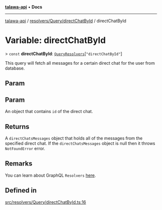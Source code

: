[**talawa-api**](../../../../README.md) • **Docs**

***

[talawa-api](../../../../modules.md) / [resolvers/Query/directChatById](../README.md) / directChatById

# Variable: directChatById

\> `const` **directChatById**: [`QueryResolvers`](../../../../types/generatedGraphQLTypes/type-aliases/QueryResolvers.md)\[`"directChatById"`\]

This query will fetch all messages for a certain direct chat for the user from database.

## Param

## Param

An object that contains `id` of the direct chat.

## Returns

A `directChatsMessages` object that holds all of the messages from the specified direct chat.
If the `directChatsMessages` object is null then it throws `NotFoundError` error.

## Remarks

You can learn about GraphQL `Resolvers`
[here](https://www.apollographql.com/docs/apollo-server/data/resolvers/).

## Defined in

[src/resolvers/Query/directChatById.ts:16](https://github.com/PalisadoesFoundation/talawa-api/blob/f9e8275b1ddff2d3edcec79ee3b37c07998f6cc3/src/resolvers/Query/directChatById.ts#L16)

